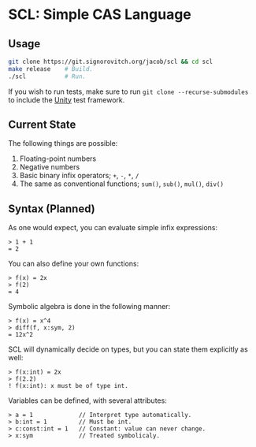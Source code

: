 # SCL: Simple CAS Language

## Usage

```bash
git clone https://git.signorovitch.org/jacob/scl && cd scl
make release    # Build.
./scl           # Run.
```

If you wish to run tests, make sure to run `git clone --recurse-submodules` to
include the [Unity](https://github.com/ThrowTheSwitch/Unity) test framework.

## Current State

The following things are possible:
  1. Floating-point numbers
  2. Negative numbers
  3. Basic binary infix operators; `+`, `-`, `*`, `/`
  4. The same as conventional functions; `sum()`, `sub()`, `mul()`, `div()`

## Syntax (Planned)

As one would expect, you can evaluate simple infix expressions:

```scl
> 1 + 1
= 2
```

You can also define your own functions:

```scl
> f(x) = 2x
> f(2)
= 4
```

Symbolic algebra is done in the following manner:

```scl
> f(x) = x^4
> diff(f, x:sym, 2)
= 12x^2
```

SCL will dynamically decide on types, but you can state them explicitly as
well:

```scl
> f(x:int) = 2x
> f(2.2)
! f(x:int): x must be of type int.
```

Variables can be defined, with several attributes:

```scl
> a = 1             // Interpret type automatically.
> b:int = 1         // Must be int.
> c:const:int = 1   // Constant: value can never change.
> x:sym             // Treated symbolicaly.
```
